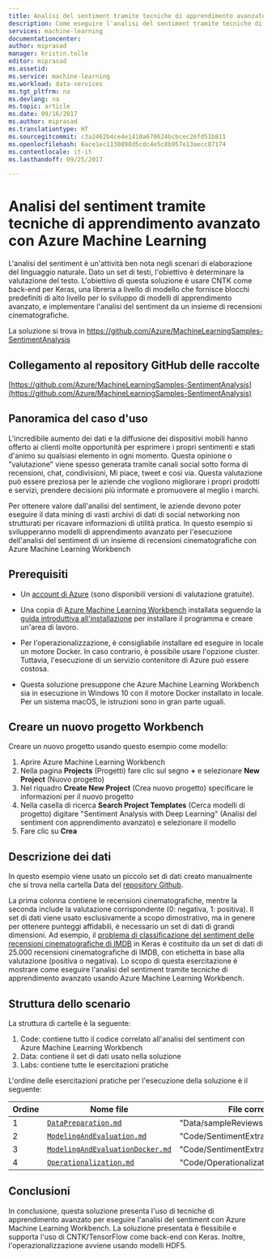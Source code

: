 ```yaml
---
title: Analisi del sentiment tramite tecniche di apprendimento avanzato con Azure Machine Learning | Microsoft Docs
description: Come eseguire l'analisi del sentiment tramite tecniche di apprendimento avanzato con Azure Machine Learning Workbench.
services: machine-learning
documentationcenter: 
author: miprasad
manager: kristin.tolle
editor: miprasad
ms.assetid: 
ms.service: machine-learning
ms.workload: data-services
ms.tgt_pltfrm: na
ms.devlang: na
ms.topic: article
ms.date: 09/16/2017
ms.author: miprasad
ms.translationtype: HT
ms.sourcegitcommit: c3a2462b4ce4e1410a670624bcbcec26fd51b811
ms.openlocfilehash: 6ace1ec1130898d5cdc4e5c8b957e13aecc87174
ms.contentlocale: it-it
ms.lasthandoff: 09/25/2017

---
```


# <a name="sentiment-analysis-using-deep-learning-with-azure-machine-learning"></a>Analisi del sentiment tramite tecniche di apprendimento avanzato con Azure Machine Learning

L'analisi del sentiment è un'attività ben nota negli scenari di elaborazione del linguaggio naturale. Dato un set di testi, l'obiettivo è determinare la valutazione del testo. L'obiettivo di questa soluzione è usare CNTK come back-end per Keras, una libreria a livello di modello che fornisce blocchi predefiniti di alto livello per lo sviluppo di modelli di apprendimento avanzato, e implementare l'analisi del sentiment da un insieme di recensioni cinematografiche.

La soluzione si trova in https://github.com/Azure/MachineLearningSamples-SentimentAnalysis

## <a name="link-to-the-gallery-github-repository"></a>Collegamento al repository GitHub delle raccolte

[https://github.com/Azure/MachineLearningSamples-SentimentAnalysis](https://github.com/Azure/MachineLearningSamples-SentimentAnalysis)

## <a name="use-case-overview"></a>Panoramica del caso d'uso

L'incredibile aumento dei dati e la diffusione dei dispositivi mobili hanno offerto ai clienti molte opportunità per esprimere i propri sentimenti e stati d'animo su qualsiasi elemento in ogni momento. Questa opinione o "valutazione" viene spesso generata tramite canali social sotto forma di recensioni, chat, condivisioni, Mi piace, tweet e così via. Questa valutazione può essere preziosa per le aziende che vogliono migliorare i propri prodotti e servizi, prendere decisioni più informate e promuovere al meglio i marchi.

Per ottenere valore dall'analisi del sentiment, le aziende devono poter eseguire il data mining di vasti archivi di dati di social networking non strutturati per ricavare informazioni di utilità pratica. In questo esempio si svilupperanno modelli di apprendimento avanzato per l'esecuzione dell'analisi del sentiment di un insieme di recensioni cinematografiche con Azure Machine Learning Workbench

## <a name="prerequisites"></a>Prerequisiti

* Un [account di Azure](https://azure.microsoft.com/free/) (sono disponibili versioni di valutazione gratuite).

* Una copia di [Azure Machine Learning Workbench](./overview-what-is-azure-ml.md) installata seguendo la [guida introduttiva all'installazione](./quickstart-installation.md) per installare il programma e creare un'area di lavoro.

* Per l'operazionalizzazione, è consigliabile installare ed eseguire in locale un motore Docker. In caso contrario, è possibile usare l'opzione cluster. Tuttavia, l'esecuzione di un servizio contenitore di Azure può essere costosa.

* Questa soluzione presuppone che Azure Machine Learning Workbench sia in esecuzione in Windows 10 con il motore Docker installato in locale. Per un sistema macOS, le istruzioni sono in gran parte uguali.

## <a name="create-a-new-workbench-project"></a>Creare un nuovo progetto Workbench

Creare un nuovo progetto usando questo esempio come modello:
1.  Aprire Azure Machine Learning Workbench
2.  Nella pagina **Projects** (Progetti) fare clic sul segno **+** e selezionare **New Project** (Nuovo progetto)
3.  Nel riquadro **Create New Project** (Crea nuovo progetto) specificare le informazioni per il nuovo progetto
4.  Nella casella di ricerca **Search Project Templates** (Cerca modelli di progetto) digitare "Sentiment Analysis with Deep Learning" (Analisi del sentiment con apprendimento avanzato) e selezionare il modello
5.  Fare clic su **Crea**

## <a name="data-description"></a>Descrizione dei dati

In questo esempio viene usato un piccolo set di dati creato manualmente che si trova nella cartella Data del [repository Github](https://github.com/Azure/MachineLearningSamples-SentimentAnalysis/Data).

La prima colonna contiene le recensioni cinematografiche, mentre la seconda include la valutazione corrispondente (0: negativa, 1: positiva). Il set di dati viene usato esclusivamente a scopo dimostrativo, ma in genere per ottenere punteggi affidabili, è necessario un set di dati di grandi dimensioni. Ad esempio, il [problema di classificazione del sentiment delle recensioni cinematografiche di IMDB](https://keras.io/datasets/#datasets ) in Keras è costituito da un set di dati di 25.000 recensioni cinematografiche di IMDB, con etichetta in base alla valutazione (positiva o negativa). Lo scopo di questa esercitazione è mostrare come eseguire l'analisi del sentiment tramite tecniche di apprendimento avanzato usando Azure Machine Learning Workbench.

## <a name="scenario-structure"></a>Struttura dello scenario

La struttura di cartelle è la seguente:

1. Code: contiene tutto il codice correlato all'analisi del sentiment con Azure Machine Learning Workbench  
2. Data: contiene il set di dati usato nella soluzione  
3. Labs: contiene tutte le esercitazioni pratiche  

L'ordine delle esercitazioni pratiche per l'esecuzione della soluzione è il seguente:

| Ordine| Nome file | File correlati |
|--|-----------|------|
| 1 | [`DataPreparation.md`](https://github.com/Azure/MachineLearningSamples-SentimentAnalysis/blob/master/Docs/SentimentAnalysisDataPreparation.md) | "Data/sampleReviews.txt" |
| 2 | [`ModelingAndEvaluation.md`](https://github.com/Azure/MachineLearningSamples-SentimentAnalysis/blob/master/Docs/SentimentAnalysisModelingDocker.md) | "Code/SentimentExtraction.py" |
| 3 | [`ModelingAndEvaluationDocker.md`](https://github.com/Azure/MachineLearningSamples-SentimentAnalysis/blob/master/Docs/SentimentAnalysisModelingKerasWithCNTKBackend.md) | "Code/SentimentExtractionDocker.py" |
| 4 | [`Operationalization.md`](https://github.com/Azure/MachineLearningSamples-SentimentAnalysis/blob/master/Docs/SentimentAnalysisOperationalization.md) | "Code/Operationalization" |

## <a name="conclusion"></a>Conclusioni

In conclusione, questa soluzione presenta l'uso di tecniche di apprendimento avanzato per eseguire l'analisi del sentiment con Azure Machine Learning Workbench. La soluzione presentata è flessibile e supporta l'uso di CNTK/TensorFlow come back-end con Keras. Inoltre, l'operazionalizzazione avviene usando modelli HDF5.

